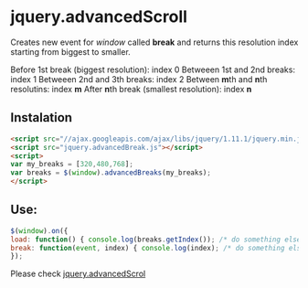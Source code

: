 jquery.advancedScroll
=====================

Creates new event for *window* called **break** and returns this resolution index starting from biggest to smaller.

Before 1st break (biggest resolution): index 0
Betweeen 1st and 2nd breaks: index 1
Betweeen 2nd and 3th breaks: index 2
Between **m**th and **n**th resolutins: index **m**
After **n**th break (smallest resolution): index **n**

## Instalation

```html
<script src="//ajax.googleapis.com/ajax/libs/jquery/1.11.1/jquery.min.js"></script>
<script src="jquery.advancedBreak.js"></script>
<script>
var my_breaks = [320,480,768];
var breaks = $(window).advancedBreaks(my_breaks);
</script>
```

## Use:

```javascript
$(window).on({
load: function() { console.log(breaks.getIndex()); /* do something else */ },
break: function(event, index) { console.log(index); /* do something else */ }
});
```

Please check [jquery.advancedScrol](https://github.com/luizgamabh/jquery.advancedScroll)
